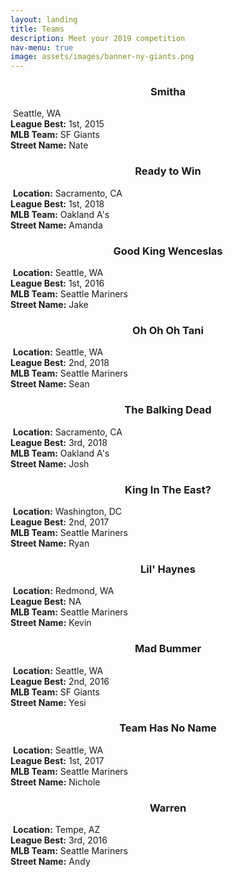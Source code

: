 ```yaml
---
layout: landing
title: Teams
description: Meet your 2019 competition
nav-menu: true
image: assets/images/banner-ny-giants.png
---
```


<!-- Image -->
<div class="box alt">
	<div class="row 25% uniform">
		<div class="4u">
		<!-- Nate -->
			<center><h3>Smitha</h3></center>
			<span class="image fit"><img src="assets/images/teams-nate-2.png" alt="" /></span>
			<span>
			<a class="icon alt fa-map-marker" target="_blank"><span class="label">Seattle, WA</span></a>
			<br> <b>League Best:</b> 1st, 2015
			<br> <b>MLB Team:</b> SF Giants
			<br> <b>Street Name:</b> Nate
			<br>
			</span>
		</div>
		<!-- Amanda -->
		<div class="4u">
			<center><h3>Ready to Win</h3></center>
			<span class="image fit"><img src="assets/images/teams-amanda-2.png" alt=""/></span>
			<span>
			<b>Location:</b> Sacramento, CA
			<br> <b>League Best:</b> 1st, 2018
			<br> <b>MLB Team:</b> Oakland A's
			<br> <b>Street Name:</b> Amanda
			<br>
			</span>
		</div>
		<!-- Wild -->
		<div class="4u$">
			<center><h3>Good King Wenceslas</h3></center>
			<span class="image fit"><img src="assets/images/teams-wild.png" alt=""/></span>
			<span>
			<b>Location:</b> Seattle, WA
			<br> <b>League Best:</b> 1st, 2016
			<br> <b>MLB Team:</b> Seattle Mariners
			<br> <b>Street Name:</b> Jake
			<br>
			</span>
		</div>
		<!-- Sean -->
		<div class="4u">
			<center><h3>Oh Oh Oh Tani </h3></center>
			<span class="image fit"><img src="assets/images/teams-sean.png" alt="" /></span>
			<span>
			<b>Location:</b> Seattle, WA
			<br> <b>League Best:</b> 2nd, 2018
			<br> <b>MLB Team:</b> Seattle Mariners
			<br> <b>Street Name:</b> Sean
			<br>
			</span>
		</div>
		<!-- Josh -->
		<div class="4u">
			<center><h3>The Balking Dead</h3></center>
			<span class="image fit"><img src="assets/images/teams-josh-2.png" alt=""/></span>
			<span>
			<b>Location:</b> Sacramento, CA
			<br> <b>League Best:</b> 3rd, 2018
			<br> <b>MLB Team:</b> Oakland A's
			<br> <b>Street Name:</b> Josh
			<br>
			</span>
		</div>
		<!-- Ryan -->
		<div class="4u">
			<center><h3>King In The East?</h3></center>
			<span class="image fit"><img src="assets/images/teams-ryan.png" alt="" /></span>
			<span>
			<b>Location:</b> Washington, DC
			<br> <b>League Best:</b> 2nd, 2017
			<br> <b>MLB Team:</b> Seattle Mariners
			<br> <b>Street Name:</b> Ryan
			<br>
			</span>
		</div>
	</div>
</div>

<!-- SECOND SET -->
<div class="box alt">
	<div class="row 25% uniform">
		<!-- Kevin -->
		<div class="4u">
			<center><h3>Lil' Haynes</h3></center>
			<span class="image fit"><img src="assets/images/teams-kevin.png" alt="" /></span>
			<span>
			<b>Location:</b> Redmond, WA
			<br> <b>League Best:</b> NA
			<br> <b>MLB Team:</b> Seattle Mariners
			<br> <b>Street Name:</b> Kevin
			<br>
			</span>
		</div>
		<!-- Yesi -->
		<div class="4u$">
			<center><h3>Mad Bummer</h3></center>
			<span class="image fit"><img src="assets/images/teams-yesi.png" alt="" /></span>
			<span>
			<b>Location:</b> Seattle, WA
			<br> <b>League Best:</b> 2nd, 2016
			<br> <b>MLB Team:</b> SF Giants
			<br> <b>Street Name:</b> Yesi
			<br>
			</span>
		</div>
		<!-- Nichole -->
		<div class="4u$">
			<center><h3>Team Has No Name</h3></center>
			<span class="image fit"><img src="assets/images/teams-nichole.png" alt="" /></span>
			<span>
			<b>Location:</b> Seattle, WA
			<br> <b>League Best:</b> 1st, 2017
			<br> <b>MLB Team:</b> Seattle Mariners
			<br> <b>Street Name:</b> Nichole
			<br>
			</span>
		</div>
		<!-- Andy -->
		<div class="4u$">
			<center><h3>Warren</h3></center>
			<span class="image fit"><img src="assets/images/teams-andy.png" alt="" /></span>
			<span>
			<b>Location:</b> Tempe, AZ
			<br> <b>League Best:</b> 3rd, 2016
			<br> <b>MLB Team:</b> Seattle Mariners
			<br> <b>Street Name:</b> Andy
			<br>
			</span>
		</div>
	</div>
</div>
